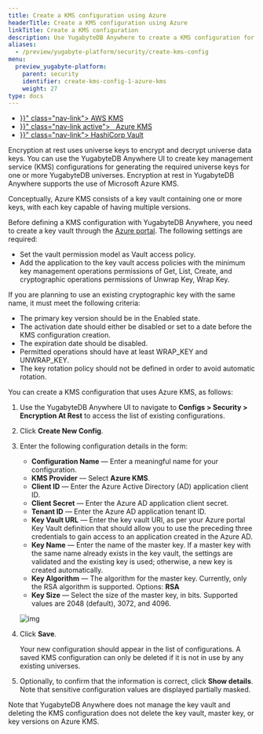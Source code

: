 ```yaml
---
title: Create a KMS configuration using Azure
headerTitle: Create a KMS configuration using Azure
linkTitle: Create a KMS configuration
description: Use YugabyteDB Anywhere to create a KMS configuration for Azure KMS.
aliases:
  - /preview/yugabyte-platform/security/create-kms-config
menu:
  preview_yugabyte-platform:
    parent: security
    identifier: create-kms-config-1-azure-kms
    weight: 27
type: docs
---
```


<ul class="nav nav-tabs-alt nav-tabs-yb">
  <li >
    <a href="{{< relref "./aws-kms.md" >}}" class="nav-link">
      <i class="fab fa-aws" aria-hidden="true"></i>
      AWS KMS
    </a>
  </li>

  <li >
    <a href="{{< relref "./azure-kms.md" >}}" class="nav-link active">
      <i class="icon-azure" aria-hidden="true"></i>
      &nbsp;&nbsp;Azure KMS
    </a>
  </li>

  <li >
    <a href="{{< relref "./hashicorp-kms.md" >}}" class="nav-link">
      <i class="icon-postgres" aria-hidden="true"></i>
      HashiCorp Vault
    </a>
  </li>

</ul>

Encryption at rest uses universe keys to encrypt and decrypt universe data keys. You can use the YugabyteDB Anywhere UI to create key management service (KMS) configurations for generating the required universe keys for one or more YugabyteDB universes. Encryption at rest in YugabyteDB Anywhere supports the use of Microsoft Azure KMS. 

Conceptually, Azure KMS consists of a key vault containing one or more keys, with each key capable of having multiple versions.

Before defining a KMS configuration with YugabyteDB Anywhere, you need to create a key vault through the [Azure portal](https://docs.microsoft.com/en-us/azure/key-vault/general/quick-create-portal). The following settings are required:

- Set the vault permission model as Vault access policy.
- Add the application to the key vault access policies with the minimum key management operations permissions of Get, List, Create, and cryptographic operations permissions of Unwrap Key, Wrap Key. 

If you are planning to use an existing cryptographic key with the same name, it must meet the following criteria:

- The primary key version should be in the Enabled state.
- The activation date should either be disabled or set to a date before the KMS configuration creation.
- The expiration date should be disabled.
- Permitted operations should have at least WRAP_KEY and UNWRAP_KEY.
- The key rotation policy should not be defined in order to avoid automatic rotation.

You can create a KMS configuration that uses Azure KMS, as follows:

1. Use the YugabyteDB Anywhere UI to navigate to **Configs > Security > Encryption At Rest** to access the list of existing configurations.

1. Click **Create New Config**.

3. Enter the following configuration details in the form:

    - **Configuration Name** — Enter a meaningful name for your configuration.
    - **KMS Provider** — Select **Azure KMS**.
    - **Client ID** — Enter the Azure Active Directory (AD) application client ID.
    - **Client Secret** — Enter the Azure AD application client secret.
    - **Tenant ID** — Enter the Azure AD application tenant ID.
    - **Key Vault URL** — Enter the key vault URI, as per your Azure portal Key Vault definition that should allow you to use the preceding three credentials to gain access to an application created in the Azure AD.
    - **Key Name** — Enter the name of the master key. If a master key with the same name already exists in the key vault, the settings are validated and the existing key is used; otherwise, a new key is created automatically.
    - **Key Algorithm** — The algorithm for the master key. Currently, only the RSA algorithm is supported.
      Options: **RSA**
    - **Key Size** — Select the size of the master key, in bits. Supported values are 2048 (default), 3072, and 4096.

    ![img](/images/yp/security/azurekms-config.png)

3. Click **Save**.<br>

    Your new configuration should appear in the list of configurations. A saved KMS configuration can only be deleted if it is not in use by any existing universes.

4. Optionally, to confirm that the information is correct, click **Show details**. Note that sensitive configuration values are displayed partially masked.



Note that YugabyteDB Anywhere does not manage the key vault and deleting the KMS configuration does not delete the key vault, master key, or key versions on Azure KMS.